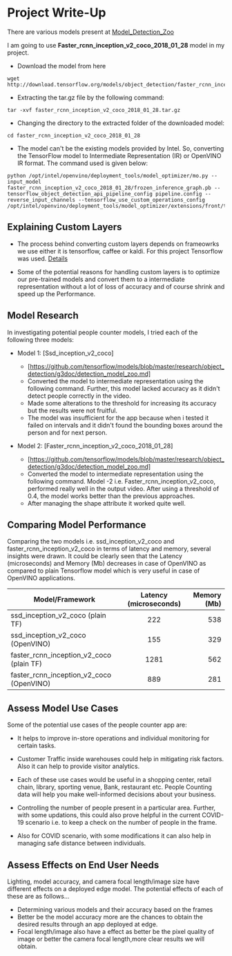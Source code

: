 # Project Write-Up

There are various models present at [Model_Detection_Zoo](https://github.com/tensorflow/models/blob/master/research/object_detection/g3doc/detection_model_zoo.md)

I am going to use **Faster_rcnn_inception_v2_coco_2018_01_28** model in my project.

* Download the model from here 

```
wget
http://download.tensorflow.org/models/object_detection/faster_rcnn_inception_v2_coco_2018_01_28.tar.gz
```

* Extracting the tar.gz file by the following command:

```
tar -xvf faster_rcnn_inception_v2_coco_2018_01_28.tar.gz
```
* Changing the directory to the extracted folder of the downloaded model:

```
cd faster_rcnn_inception_v2_coco_2018_01_28
```
* The model can't be the existing models provided by Intel. So, converting the TensorFlow model to Intermediate Representation (IR) or OpenVINO IR format. The command used is given below:

```
python /opt/intel/openvino/deployment_tools/model_optimizer/mo.py --input_model faster_rcnn_inception_v2_coco_2018_01_28/frozen_inference_graph.pb --tensorflow_object_detection_api_pipeline_config pipeline.config --reverse_input_channels --tensorflow_use_custom_operations_config /opt/intel/openvino/deployment_tools/model_optimizer/extensions/front/tf/faster_rcnn_support.json
```
## Explaining Custom Layers

* The process behind converting custom layers depends on frameowrks we use either it is tensorflow, caffee or kaldi. For this project Tensorflow was used. [Details](https://docs.openvinotoolkit.org/2019_R3/_docs_MO_DG_prepare_model_customize_model_optimizer_Customize_Model_Optimizer.html)

* Some of the potential reasons for handling custom layers is to optimize our pre-trained models and convert them to a intermediate representation without a lot of loss of accuracy and of course shrink and speed up the Performance.

## Model Research

In investigating potential people counter models, I tried each of the following three models:

- Model 1: [Ssd_inception_v2_coco]
  - [https://github.com/tensorflow/models/blob/master/research/object_detection/g3doc/detection_model_zoo.md]
  - Converted the model to intermediate representation using the following command. Further, this model lacked accuracy as it didn't detect people correctly in the video. 
  - Made some alterations to the threshold for increasing its accuracy but the results were not fruitful.
  - The model was insufficient for the app because when i tested it failed on intervals and it didn't found the bounding boxes around the person and for next person.
  
- Model 2: [Faster_rcnn_inception_v2_coco_2018_01_28]
  - [https://github.com/tensorflow/models/blob/master/research/object_detection/g3doc/detection_model_zoo.md]
  - Converted the model to intermediate representation using the following command. Model -2 i.e. Faster_rcnn_inception_v2_coco, performed really well in the output video. After using a threshold of 0.4, the model works better than the previous approaches.
  - After managing the shape attribute it worked quite well.
  
## Comparing Model Performance

Comparing the two models i.e. ssd_inception_v2_coco and faster_rcnn_inception_v2_coco in terms of latency and memory, several insights were drawn. It could be clearly seen that the Latency (microseconds) and Memory (Mb) decreases in case of OpenVINO as compared to plain Tensorflow model which is very useful in case of OpenVINO applications.

| Model/Framework                             | Latency (microseconds)            | Memory (Mb) |
| -----------------------------------         |:---------------------------------:| -------:|
| ssd_inception_v2_coco (plain TF)            | 222                               | 538    |
| ssd_inception_v2_coco (OpenVINO)            | 155                               | 329    |
| faster_rcnn_inception_v2_coco (plain TF)    | 1281                              | 562    |
| faster_rcnn_inception_v2_coco (OpenVINO)    | 889                               | 281    |

## Assess Model Use Cases

Some of the potential use cases of the people counter app are:

* It helps to improve in-store operations and individual monitoring for certain tasks.

* Customer Traffic inside warehouses could help in mitigating risk factors. Also it can help to provide visitor analytics.

* Each of these use cases would be useful in a shopping center, retail chain, library, sporting venue, Bank, restaurant etc. People Counting data will help you make well-informed decisions about your business.

* Controlling the number of people present in a particular area. Further, with some updations, this could also prove helpful in the current COVID-19 scenario i.e. to keep a check on the number of people in the frame.

* Also for COVID scenario, with some modifications it can also help in managing safe distance between individuals.

## Assess Effects on End User Needs

Lighting, model accuracy, and camera focal length/image size have different effects on a
deployed edge model. The potential effects of each of these are as follows...
* Determining various models and their accuracy based on the frames
* Better be the model accuracy more are the chances to obtain the desired results through an app deployed at edge.
* Focal length/image also have a effect as better be the pixel quality of image or better the camera focal length,more clear results we will obtain.
